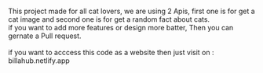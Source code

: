 <br>
This project made for all cat lovers, we are using 2 Apis, first one is for get a cat image and second one is for get a random fact about cats.
<br>
if you want to add more features or design more batter, Then you can gernate a Pull request.
<br>
<br>
if you want to acccess this code as a website then just visit on : billahub.netlify.app
